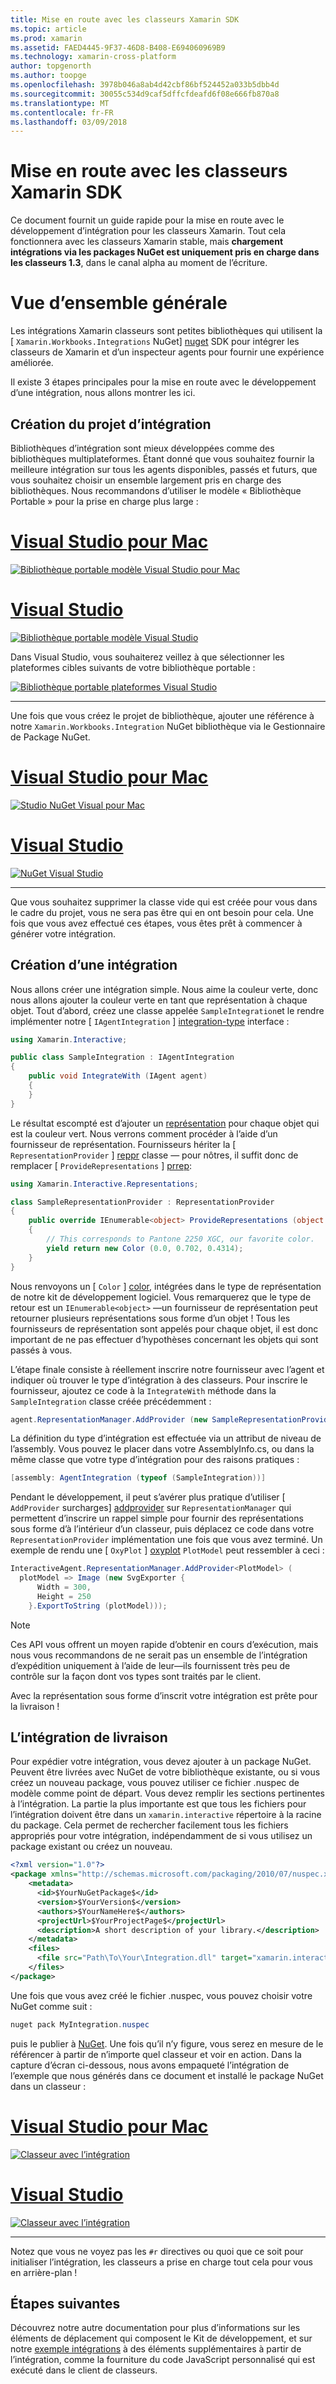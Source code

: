 ```yaml
---
title: Mise en route avec les classeurs Xamarin SDK
ms.topic: article
ms.prod: xamarin
ms.assetid: FAED4445-9F37-46D8-B408-E694060969B9
ms.technology: xamarin-cross-platform
author: topgenorth
ms.author: toopge
ms.openlocfilehash: 3978b046a8ab4d42cbf86bf524452a033b5dbb4d
ms.sourcegitcommit: 30055c534d9caf5dffcfdeafd6f08e666fb870a8
ms.translationtype: MT
ms.contentlocale: fr-FR
ms.lasthandoff: 03/09/2018
---
```

# <a name="getting-started-with-the-xamarin-workbooks-sdk"></a>Mise en route avec les classeurs Xamarin SDK

Ce document fournit un guide rapide pour la mise en route avec le développement d’intégration pour les classeurs Xamarin. Tout cela fonctionnera avec les classeurs Xamarin stable, mais **chargement intégrations via les packages NuGet est uniquement pris en charge dans les classeurs 1.3**, dans le canal alpha au moment de l’écriture.

# <a name="general-overview"></a>Vue d’ensemble générale

Les intégrations Xamarin classeurs sont petites bibliothèques qui utilisent la [ `Xamarin.Workbooks.Integrations` NuGet] [ nuget] SDK pour intégrer les classeurs de Xamarin et d’un inspecteur agents pour fournir une expérience améliorée.

Il existe 3 étapes principales pour la mise en route avec le développement d’une intégration, nous allons montrer les ici.

## <a name="creating-the-integration-project"></a>Création du projet d’intégration

Bibliothèques d’intégration sont mieux développées comme des bibliothèques multiplateformes. Étant donné que vous souhaitez fournir la meilleure intégration sur tous les agents disponibles, passés et futurs, que vous souhaitez choisir un ensemble largement pris en charge des bibliothèques. Nous recommandons d’utiliser le modèle « Bibliothèque Portable » pour la prise en charge plus large :

# <a name="visual-studio-for-mactabvsmac"></a>[Visual Studio pour Mac](#tab/vsmac)

[![Bibliothèque portable modèle Visual Studio pour Mac](images/xamarin-studio-pcl.png)](images/xamarin-studio-pcl.png#lightbox)

# <a name="visual-studiotabvswin"></a>[Visual Studio](#tab/vswin)

[![Bibliothèque portable modèle Visual Studio](images/visual-studio-pcl.png)](images/visual-studio-pcl.png#lightbox)

Dans Visual Studio, vous souhaiterez veillez à que sélectionner les plateformes cibles suivants de votre bibliothèque portable :

[![Bibliothèque portable plateformes Visual Studio](images/visual-studio-pcl-platforms.png)](images/visual-studio-pcl-platforms.png#lightbox)

-----

Une fois que vous créez le projet de bibliothèque, ajouter une référence à notre `Xamarin.Workbooks.Integration` NuGet bibliothèque via le Gestionnaire de Package NuGet.

# <a name="visual-studio-for-mactabvsmac"></a>[Visual Studio pour Mac](#tab/vsmac)

[![Studio NuGet Visual pour Mac](images/xamarin-studio-nuget.png)](images/xamarin-studio-nuget.png#lightbox)

# <a name="visual-studiotabvswin"></a>[Visual Studio](#tab/vswin)

[![NuGet Visual Studio](images/visual-studio-nuget.png)](images/visual-studio-nuget.png#lightbox)

-----

Que vous souhaitez supprimer la classe vide qui est créée pour vous dans le cadre du projet, vous ne sera pas être qui en ont besoin pour cela. Une fois que vous avez effectué ces étapes, vous êtes prêt à commencer à générer votre intégration.

## <a name="building-an-integration"></a>Création d’une intégration

Nous allons créer une intégration simple. Nous aime la couleur verte, donc nous allons ajouter la couleur verte en tant que représentation à chaque objet. Tout d’abord, créez une classe appelée `SampleIntegration`et le rendre implémenter notre [ `IAgentIntegration` ] [ integration-type] interface :

```csharp
using Xamarin.Interactive;

public class SampleIntegration : IAgentIntegration
{
    public void IntegrateWith (IAgent agent)
    {
    }
}
```

Le résultat escompté est d’ajouter un [représentation](~/tools/workbooks/sdk/representations.md) pour chaque objet qui est la couleur vert. Nous verrons comment procéder à l’aide d’un fournisseur de représentation. Fournisseurs hériter la [ `RepresentationProvider` ] [ reppr] classe — pour nôtres, il suffit donc de remplacer [ `ProvideRepresentations` ] [ prrep]:

```csharp
using Xamarin.Interactive.Representations;

class SampleRepresentationProvider : RepresentationProvider
{
    public override IEnumerable<object> ProvideRepresentations (object obj)
    {
        // This corresponds to Pantone 2250 XGC, our favorite color.
        yield return new Color (0.0, 0.702, 0.4314);
    }
}
```

Nous renvoyons un [ `Color` ] [ color], intégrées dans le type de représentation de notre kit de développement logiciel.
Vous remarquerez que le type de retour est un `IEnumerable<object>` &mdash;un fournisseur de représentation peut retourner plusieurs représentations sous forme d’un objet ! Tous les fournisseurs de représentation sont appelés pour chaque objet, il est donc important de ne pas effectuer d’hypothèses concernant les objets qui sont passés à vous.

L’étape finale consiste à réellement inscrire notre fournisseur avec l’agent et indiquer où trouver le type d’intégration à des classeurs. Pour inscrire le fournisseur, ajoutez ce code à la `IntegrateWith` méthode dans la `SampleIntegration` classe créée précédemment :

```csharp
agent.RepresentationManager.AddProvider (new SampleRepresentationProvider ());
```

La définition du type d’intégration est effectuée via un attribut de niveau de l’assembly. Vous pouvez le placer dans votre AssemblyInfo.cs, ou dans la même classe que votre type d’intégration pour des raisons pratiques :

```csharp
[assembly: AgentIntegration (typeof (SampleIntegration))]
````

Pendant le développement, il peut s’avérer plus pratique d’utiliser [ `AddProvider` surcharges] [ addprovider] sur `RepresentationManager` qui permettent d’inscrire un rappel simple pour fournir des représentations sous forme d’à l’intérieur d’un classeur, puis déplacez ce code dans votre `RepresentationProvider` implémentation une fois que vous avez terminé. Un exemple de rendu une [ `OxyPlot` ] [ oxyplot] `PlotModel` peut ressembler à ceci :

```csharp
InteractiveAgent.RepresentationManager.AddProvider<PlotModel> (
  plotModel => Image (new SvgExporter {
      Width = 300,
      Height = 250
    }.ExportToString (plotModel)));
```

> [!NOTE]
> Ces API vous offrent un moyen rapide d’obtenir en cours d’exécution, mais nous vous recommandons de ne serait pas un ensemble de l’intégration d’expédition uniquement à l’aide de leur&mdash;ils fournissent très peu de contrôle sur la façon dont vos types sont traités par le client.

Avec la représentation sous forme d’inscrit votre intégration est prête pour la livraison !

## <a name="shipping-your-integration"></a>L’intégration de livraison

Pour expédier votre intégration, vous devez ajouter à un package NuGet.
Peuvent être livrées avec NuGet de votre bibliothèque existante, ou si vous créez un nouveau package, vous pouvez utiliser ce fichier .nuspec de modèle comme point de départ.
Vous devez remplir les sections pertinentes à l’intégration. La partie la plus importante est que tous les fichiers pour l’intégration doivent être dans un `xamarin.interactive` répertoire à la racine du package. Cela permet de rechercher facilement tous les fichiers appropriés pour votre intégration, indépendamment de si vous utilisez un package existant ou créez un nouveau.

```xml
<?xml version="1.0"?>
<package xmlns="http://schemas.microsoft.com/packaging/2010/07/nuspec.xsd">
    <metadata>
      <id>$YourNuGetPackage$</id>
      <version>$YourVersion$</version>
      <authors>$YourNameHere$</authors>
      <projectUrl>$YourProjectPage$</projectUrl>
      <description>A short description of your library.</description>
    </metadata>
    <files>
      <file src="Path\To\Your\Integration.dll" target="xamarin.interactive" />
    </files>
</package>
```

Une fois que vous avez créé le fichier .nuspec, vous pouvez choisir votre NuGet comme suit :

```csharp
nuget pack MyIntegration.nuspec
```

puis le publier à [NuGet][nugetorg]. Une fois qu’il n’y figure, vous serez en mesure de le référencer à partir de n’importe quel classeur et voir en action. Dans la capture d’écran ci-dessous, nous avons empaqueté l’intégration de l’exemple que nous générés dans ce document et installé le package NuGet dans un classeur :

# <a name="visual-studio-for-mactabvsmac"></a>[Visual Studio pour Mac](#tab/vsmac)

[![Classeur avec l’intégration](images/mac-workbooks-integrated.png)](images/mac-workbooks-integrated.png#lightbox)

# <a name="visual-studiotabvswin"></a>[Visual Studio](#tab/vswin)

[![Classeur avec l’intégration](images/windows-workbooks-integrated.png)](images/windows-workbooks-integrated.png#lightbox)

-----

Notez que vous ne voyez pas les `#r` directives ou quoi que ce soit pour initialiser l’intégration, les classeurs a prise en charge tout cela pour vous en arrière-plan !

## <a name="next-steps"></a>Étapes suivantes

Découvrez notre autre documentation pour plus d’informations sur les éléments de déplacement qui composent le Kit de développement, et sur notre [exemple intégrations](~/tools/workbooks/samples/index.md) à des éléments supplémentaires à partir de l’intégration, comme la fourniture du code JavaScript personnalisé qui est exécuté dans le client de classeurs.

[integration-type]: /api/type/Xamarin.Interactive.IAgentIntegration/
[repman-api]: /api/type/Xamarin.Interactive.Representations.IRepresentationManager/
[color]: /api/type/Xamarin.Interactive.Representations.Color/
[xir]: /api/namespace/Xamarin.Interactive.Representations/
[reppr]: /api/type/Xamarin.Interactive.Representations.RepresentationProvider/
[prrep]: /api/member/Xamarin.Interactive.Representations.RepresentationProvider.ProvideRepresentations/p/System.Object/
[nugetorg]: https://nuget.org
[nuget]: https://nuget.org/packages/Xamarin.Workbooks.Integration
[addprovider]: /api/member/Xamarin.Interactive.Representations.IRepresentationManager.AddProvider/
[oxyplot]: http://www.oxyplot.org/
